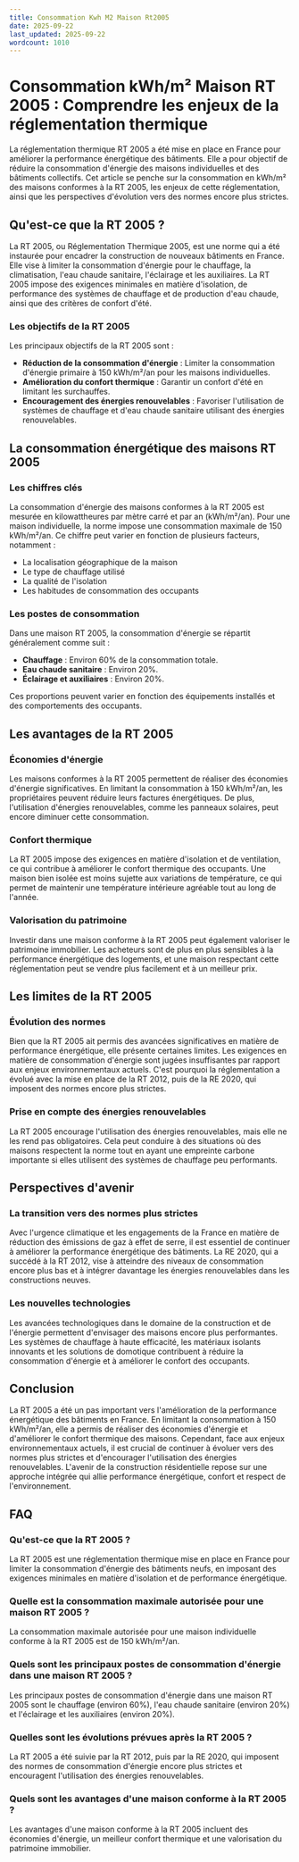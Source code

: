 ```yaml
---
title: Consommation Kwh M2 Maison Rt2005
date: 2025-09-22
last_updated: 2025-09-22
wordcount: 1010
---
```


# Consommation kWh/m² Maison RT 2005 : Comprendre les enjeux de la réglementation thermique

La réglementation thermique RT 2005 a été mise en place en France pour améliorer la performance énergétique des bâtiments. Elle a pour objectif de réduire la consommation d'énergie des maisons individuelles et des bâtiments collectifs. Cet article se penche sur la consommation en kWh/m² des maisons conformes à la RT 2005, les enjeux de cette réglementation, ainsi que les perspectives d'évolution vers des normes encore plus strictes.

## Qu'est-ce que la RT 2005 ?

La RT 2005, ou Réglementation Thermique 2005, est une norme qui a été instaurée pour encadrer la construction de nouveaux bâtiments en France. Elle vise à limiter la consommation d'énergie pour le chauffage, la climatisation, l'eau chaude sanitaire, l'éclairage et les auxiliaires. La RT 2005 impose des exigences minimales en matière d'isolation, de performance des systèmes de chauffage et de production d'eau chaude, ainsi que des critères de confort d'été.

### Les objectifs de la RT 2005

Les principaux objectifs de la RT 2005 sont :

- **Réduction de la consommation d'énergie** : Limiter la consommation d'énergie primaire à 150 kWh/m²/an pour les maisons individuelles.
- **Amélioration du confort thermique** : Garantir un confort d'été en limitant les surchauffes.
- **Encouragement des énergies renouvelables** : Favoriser l'utilisation de systèmes de chauffage et d'eau chaude sanitaire utilisant des énergies renouvelables.

## La consommation énergétique des maisons RT 2005

### Les chiffres clés

La consommation d'énergie des maisons conformes à la RT 2005 est mesurée en kilowattheures par mètre carré et par an (kWh/m²/an). Pour une maison individuelle, la norme impose une consommation maximale de 150 kWh/m²/an. Ce chiffre peut varier en fonction de plusieurs facteurs, notamment :

- La localisation géographique de la maison
- Le type de chauffage utilisé
- La qualité de l'isolation
- Les habitudes de consommation des occupants

### Les postes de consommation

Dans une maison RT 2005, la consommation d'énergie se répartit généralement comme suit :

- **Chauffage** : Environ 60% de la consommation totale.
- **Eau chaude sanitaire** : Environ 20%.
- **Éclairage et auxiliaires** : Environ 20%.

Ces proportions peuvent varier en fonction des équipements installés et des comportements des occupants.

## Les avantages de la RT 2005

### Économies d'énergie

Les maisons conformes à la RT 2005 permettent de réaliser des économies d'énergie significatives. En limitant la consommation à 150 kWh/m²/an, les propriétaires peuvent réduire leurs factures énergétiques. De plus, l'utilisation d'énergies renouvelables, comme les panneaux solaires, peut encore diminuer cette consommation.

### Confort thermique

La RT 2005 impose des exigences en matière d'isolation et de ventilation, ce qui contribue à améliorer le confort thermique des occupants. Une maison bien isolée est moins sujette aux variations de température, ce qui permet de maintenir une température intérieure agréable tout au long de l'année.

### Valorisation du patrimoine

Investir dans une maison conforme à la RT 2005 peut également valoriser le patrimoine immobilier. Les acheteurs sont de plus en plus sensibles à la performance énergétique des logements, et une maison respectant cette réglementation peut se vendre plus facilement et à un meilleur prix.

## Les limites de la RT 2005

### Évolution des normes

Bien que la RT 2005 ait permis des avancées significatives en matière de performance énergétique, elle présente certaines limites. Les exigences en matière de consommation d'énergie sont jugées insuffisantes par rapport aux enjeux environnementaux actuels. C'est pourquoi la réglementation a évolué avec la mise en place de la RT 2012, puis de la RE 2020, qui imposent des normes encore plus strictes.

### Prise en compte des énergies renouvelables

La RT 2005 encourage l'utilisation des énergies renouvelables, mais elle ne les rend pas obligatoires. Cela peut conduire à des situations où des maisons respectent la norme tout en ayant une empreinte carbone importante si elles utilisent des systèmes de chauffage peu performants.

## Perspectives d'avenir

### La transition vers des normes plus strictes

Avec l'urgence climatique et les engagements de la France en matière de réduction des émissions de gaz à effet de serre, il est essentiel de continuer à améliorer la performance énergétique des bâtiments. La RE 2020, qui a succédé à la RT 2012, vise à atteindre des niveaux de consommation encore plus bas et à intégrer davantage les énergies renouvelables dans les constructions neuves.

### Les nouvelles technologies

Les avancées technologiques dans le domaine de la construction et de l'énergie permettent d'envisager des maisons encore plus performantes. Les systèmes de chauffage à haute efficacité, les matériaux isolants innovants et les solutions de domotique contribuent à réduire la consommation d'énergie et à améliorer le confort des occupants.

## Conclusion

La RT 2005 a été un pas important vers l'amélioration de la performance énergétique des bâtiments en France. En limitant la consommation à 150 kWh/m²/an, elle a permis de réaliser des économies d'énergie et d'améliorer le confort thermique des maisons. Cependant, face aux enjeux environnementaux actuels, il est crucial de continuer à évoluer vers des normes plus strictes et d'encourager l'utilisation des énergies renouvelables. L'avenir de la construction résidentielle repose sur une approche intégrée qui allie performance énergétique, confort et respect de l'environnement.

## FAQ

### Qu'est-ce que la RT 2005 ?

La RT 2005 est une réglementation thermique mise en place en France pour limiter la consommation d'énergie des bâtiments neufs, en imposant des exigences minimales en matière d'isolation et de performance énergétique.

### Quelle est la consommation maximale autorisée pour une maison RT 2005 ?

La consommation maximale autorisée pour une maison individuelle conforme à la RT 2005 est de 150 kWh/m²/an.

### Quels sont les principaux postes de consommation d'énergie dans une maison RT 2005 ?

Les principaux postes de consommation d'énergie dans une maison RT 2005 sont le chauffage (environ 60%), l'eau chaude sanitaire (environ 20%) et l'éclairage et les auxiliaires (environ 20%).

### Quelles sont les évolutions prévues après la RT 2005 ?

La RT 2005 a été suivie par la RT 2012, puis par la RE 2020, qui imposent des normes de consommation d'énergie encore plus strictes et encouragent l'utilisation des énergies renouvelables.

### Quels sont les avantages d'une maison conforme à la RT 2005 ?

Les avantages d'une maison conforme à la RT 2005 incluent des économies d'énergie, un meilleur confort thermique et une valorisation du patrimoine immobilier.